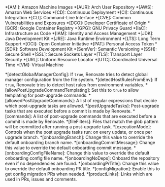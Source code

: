 <!-- Material for MkDocs shows a tooltip when you hover over any abbreviation in this list. -->
<!-- https://squidfunk.github.io/mkdocs-material/reference/tooltips/#adding-a-glossary -->

<!-- Please keep this list sorted from A-Z. -->

<!-- Put real abbreviations in this section. -->

*[AMI]: Amazon Machine Images
*[AUR]: Arch User Repository
*[AWS]: Amazon Web Services
*[CD]: Continuous Deployment
*[CI]: Continuous Integration
*[CLI]: Command-Line Interface
*[CVE]: Common Vulnerabilities and Exposures
*[DCO]: Developer Certificate of Origin
*[GCR]: Google Container Registry
*[GPG]: GNU Privacy Guard
*[IaC]: Infrastructure as Code
*[IAM]: Identity and Access Management
*[JDK]: Java Development Kit
*[JRE]: Java Runtime Environment
*[LTS]: Long Term Support
*[OCI]: Open Container Initiative
*[PAT]: Personal Access Token
*[SDK]: Software Development Kit
*[SemVer]: Semantic Versioning
*[SSH]: Secure Shell
*[SSL]: Secure Sockets Layer
*[TLS]: Transport Layer Security
*[URL]: Uniform Resource Locator
*[UTC]: Coordinated Universal Time
*[VM]: Virtual Machine

<!-- Grab description string from config options typescript file, and copy/paste it into the right format here -->

*[detectGlobalManagerConfig]: If `true`, Renovate tries to detect global manager configuration from the file system.
*[detectHostRulesFromEnv]: If `true`, Renovate tries to detect host rules from environment variables.
*[allowPostUpgradeCommandTemplating]: Set this to `true` to allow templating for post-upgrade commands.
*[allowedPostUpgradeCommands]: A list of regular expressions that decide which post-upgrade tasks are allowed.
*[postUpgradeTasks]: Post-upgrade tasks that are executed before a commit is made by Renovate.
*[commands]: A list of post-upgrade commands that are executed before a commit is made by Renovate.
*[fileFilters]: Files that match the glob pattern will be committed after running a post-upgrade task.
*[executionMode]: Controls when the post upgrade tasks run: on every update, or once per upgrade branch.
*[onboardingBranch]: Change this value to override the default onboarding branch name.
*[onboardingCommitMessage]: Change this value to override the default onboarding commit message.
*[onboardingConfigFileName]: Change this value to override the default onboarding config file name.
*[onboardingNoDeps]: Onboard the repository even if no dependencies are found.
*[onboardingPrTitle]: Change this value to override the default onboarding PR title.
*[configMigration]: Enable this to get config migration PRs when needed.
*[productLinks]: Links which are used in PRs, issues and comments.
